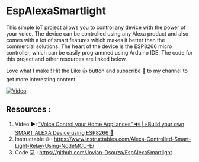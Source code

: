 ﻿# EspAlexaSmartlight

This simple IoT project allows you to control any device with the power of your voice. The device can be controlled using any Alexa product and also comes with a lot of smart features which makes it better than the commercial solutions. The heart of the device is the ESP8266 micro controller, which can be easily programmed using Arduino IDE. The code for this project and other resources are linked below.

Love what I make ! Hit the Like 👍 button and subscribe 💓 to my channel to get more interesting content.

[![Video](https://img.youtube.com/vi/McTZNUwFSv8/0.jpg)](https://youtu.be/McTZNUwFSv8)

## Resources :

1. Video ▶️: [“Voice Control your Home Appliances” 🔊 | ⚡Build your own SMART ALEXA Device using ESP8266 🤖](https://youtu.be/McTZNUwFSv8)
2. Instructable 🌐 : https://www.instructables.com/Alexa-Controlled-Smart-Light-Relay-Using-NodeMCU-E/
3. Code 💻 : https://github.com/Jovian-Dsouza/EspAlexaSmartlight
